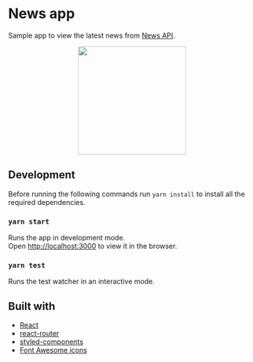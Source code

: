 # News app

Sample app to view the latest news from [News API](https://newsapi.org/).


<p align="center">
<img width="220" src="https://user-images.githubusercontent.com/6318057/61349497-b6cd7b00-a83a-11e9-917b-73ed1282bdb6.png">
  </p>


## Development

Before running the following commands run `yarn install` to install all the required dependencies.

### `yarn start`

Runs the app in development mode.<br>
Open [http://localhost:3000](http://localhost:3000) to view it in the browser.

### `yarn test`

Runs the test watcher in an interactive mode.

## Built with

- [React](https://reactjs.org/)
- [react-router](https://reacttraining.com/react-router/web/guides/quick-start)
- [styled-components](https://www.styled-components.com/)
- [Font Awesome icons](https://fontawesome.com/icons)
